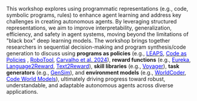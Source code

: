 This workshop explores using programmatic representations (e.g., code, symbolic programs, rules) to enhance agent learning and address key challenges in creating autonomous agents.  By leveraging structured representations, we aim to improve interpretability, generalization, efficiency, and safety in agent systems, moving beyond the limitations of "black box" deep learning models.  The workshop brings together researchers in sequential decision-making and program synthesis/code generation to discuss using **programs as policies** (e.g., <a href="https://arxiv.org/abs/2108.13643"><span style="color:blue">LEAPS</span></a>, <a href="https://arxiv.org/abs/2209.07753"><span style="color:blue">Code as Policies</span></a>
, <a href="https://arxiv.org/abs/2310.13065"><span style="color:blue">RoboTool</span></a>, <a href="https://arxiv.org/abs/2410.12166"><span style="color:blue">Carvalho et al. 2024</span></a>), **reward functions** (e.g., <a href="https://arxiv.org/abs/2310.12931"><span style="color:blue">Eureka</span></a>, <a href="https://arxiv.org/abs/2306.08647"><span style="color:blue">Language2Reward</span></a>, <a href="https://arxiv.org/abs/2309.11489"><span style="color:blue">Text2Reward</span></a>), **skill libraries** (e.g., <a href="https://arxiv.org/abs/2305.16291"><span style="color:blue">Voyager</span></a>), **task generators** (e.g., <a href="https://arxiv.org/abs/2310.01361"><span style="color:blue">GenSim</span></a>), and **environment models** (e.g., <a href="https://arxiv.org/abs/2402.12275"><span style="color:blue">WorldCoder</span></a>, <a href="https://arxiv.org/abs/2405.15383"><span style="color:blue">Code World Models</span></a>), ultimately driving progress toward robust, understandable, and adaptable autonomous agents across diverse applications.

